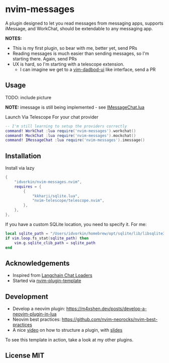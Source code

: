 # nvim-messages

A plugin designed to let you read messages from messaging apps, supports iMessage, and WorkChat, should be extendable to any messaging app.

**NOTES:**

- This is my first plugin, so bear with me, better yet, send PRs
- Reading messages is much easier than sending messages, so I'm starting there. Again, send PRs
- UX is hard, so I'm starting with a telescope extension.
  - I can imagine we get to a [vim-dadbod-ui](https://github.com/kristijanhusak/vim-dadbod-ui) like interface, send a PR

## Usage

TODO: include picture

**NOTE:** imessage is still being implemented - see [IMessageChat.lua](lua/nvim-messages/IMessageChat.lua)

Launch Via Telescope For your chat provider

```lua
-- I'm still learning to setup the providers correctly
command! WorkChat :lua require('nvim-messages').workchat()
command! MockChat :lua require('nvim-messages').mockchat()
command! IMessageChat :lua require('nvim-messages').imessage()
```

## Installation

Install via lazy

```lua
{
    "idvorkin/nvim-messages.nvim",
    requires = {
        {
            "kkharji/sqlite.lua",
            "nvim-telescope/telescope.nvim",
        },
    },
},
```

If you have a custom SQLite location, you need to specify it. For me:

```lua
local sqlite_path = "/Users/idvorkin/homebrew/opt/sqlite/lib/libsqlite3.dylib"
if vim.loop.fs_stat(sqlite_path) then
    vim.g.sqlite_clib_path = sqlite_path
end
```

## Acknowledgements

- Inspired from [Langchain Chat Loaders](https://python.langchain.com/docs/integrations/chat_loaders/)
- Started via [nvim-plugin-template](https://github.com/nvimdev/nvim-plugin-template)

## Development

- Develop a neovim plugin: https://m4xshen.dev/posts/develop-a-neovim-plugin-in-lua
- Neovim best practices: https://github.com/nvim-neorocks/nvim-best-practices
- A nice [video](https://www.youtube.com/watch?v=yN04HCeOjmo&ab_channel=Cloud-NativeCorner) on how to structure a plugin, with [slides](https://github.com/Piotr1215/youtube/blob/main/nvim-plugins/slides.md)

To see this template in action, take a look at my other plugins.

## License MIT
